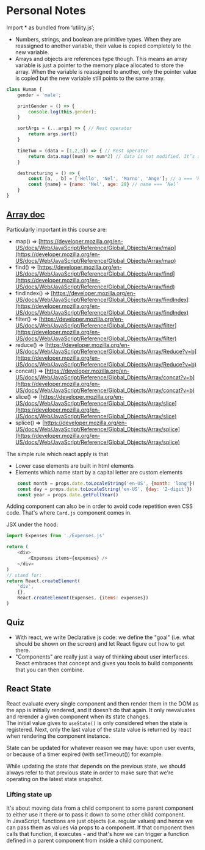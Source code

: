 # Personal Notes

Import * as bundled from ‘utility.js’;

- Numbers, strings, and boolean are primitive types. When they are reassigned to another variable, their value is copied completely to the new variable.
- Arrays and objects are references type though. This means an array variable is just a pointer to the memory place allocated to store the array. When the variable is reassigned to another, only the pointer value is copied but the new variable still points to the same array.

````javascript
class Human {
    gender = 'male';

	printGender = () => {
		console.log(this.gender);
	}

	sortArgs = (...args) => { // Rest operator
		return args.sort()
	}

	timeTwo = (data = [1,2,3]) => { // Rest operator
		return data.map((num) => num*2) // data is not modified. It’s a new array that’s is returned
	}

	destructuring = () => {
		const [a, , b] = ['Hello', 'Nel', 'Marno', 'Ange']; // a === ‘Hello’ and b === ’Marno’
		const {name} = {name: 'Nel', age: 28} // name === ’Nel’
	}
}
````

## [Array doc](https://developer.mozilla.org/en-US/docs/Web/JavaScript/Reference/Global_Objects/Array)
Particularly important in this course are:
* map() => [https://developer.mozilla.org/en-US/docs/Web/JavaScript/Reference/Global_Objects/Array/map](https://developer.mozilla.org/en-US/docs/Web/JavaScript/Reference/Global_Objects/Array/map)
* find() => [https://developer.mozilla.org/en-US/docs/Web/JavaScript/Reference/Global_Objects/Array/find](https://developer.mozilla.org/en-US/docs/Web/JavaScript/Reference/Global_Objects/Array/find)
* findIndex() => [https://developer.mozilla.org/en-US/docs/Web/JavaScript/Reference/Global_Objects/Array/findIndex](https://developer.mozilla.org/en-US/docs/Web/JavaScript/Reference/Global_Objects/Array/findIndex)
* filter() => [https://developer.mozilla.org/en-US/docs/Web/JavaScript/Reference/Global_Objects/Array/filter](https://developer.mozilla.org/en-US/docs/Web/JavaScript/Reference/Global_Objects/Array/filter)
* reduce() => [https://developer.mozilla.org/en-US/docs/Web/JavaScript/Reference/Global_Objects/Array/Reduce?v=b](https://developer.mozilla.org/en-US/docs/Web/JavaScript/Reference/Global_Objects/Array/Reduce?v=b)
* concat() => [https://developer.mozilla.org/en-US/docs/Web/JavaScript/Reference/Global_Objects/Array/concat?v=b](https://developer.mozilla.org/en-US/docs/Web/JavaScript/Reference/Global_Objects/Array/concat?v=b)
* slice() => [https://developer.mozilla.org/en-US/docs/Web/JavaScript/Reference/Global_Objects/Array/slice](https://developer.mozilla.org/en-US/docs/Web/JavaScript/Reference/Global_Objects/Array/slice)
* splice() => [https://developer.mozilla.org/en-US/docs/Web/JavaScript/Reference/Global_Objects/Array/splice](https://developer.mozilla.org/en-US/docs/Web/JavaScript/Reference/Global_Objects/Array/splice)


The simple rule which react apply is that
- Lower case elements are built in html elements
- Elements which name start by a capital letter are custom elements

````javascript
    const month = props.date.toLocaleString('en-US', {month: 'long'})
    const day = props.date.toLocaleString('en-US', {day: '2-digit'})
    const year = props.date.getFullYear()
````

Adding component can also be in order to avoid code repetition even CSS code. 
That's where ``Card.js`` component comes in.

JSX under the hood:
````javascript
import Expenses from './Expenses.js'

return (
    <div>
        <Expenses items={expenses} />
    </div>
)
// stand for:
return React.createElement(
    'div',
    {},
    React.createElement(Expenses, {items: expenses})
)
````

## Quiz
- With react, we write Declarative js code: we define the "goal" (i.e. what should be shown on the screen) and let React figure out how to get there.
- "Components" are really just a way of thinking about user interfaces. React embraces that concept and gives you tools to build components that you can then combine.

## React State
React evaluate every single component and then render them in the DOM as the app is initially rendered, and it doesn't do that again.
It only reevaluates and rerender a given component when its state changes.\
The initial value gives to ``useState()`` is only considered when the state is registered. 
Next, only the last value of the state value is returned by react when rendering the component instance.

State can be updated for whatever reason we may have: upon user events, or because of a timer expired (with setTimeout()) for example.

While updating the state that depends on the previous state, we should always refer to that previous state in order to make sure
that we're operating on the latest state snapshot.

### Lifting state up
It's about moving data from a child component to some parent component to either use it there or to pass it down to some other child component.\
In JavaScript, functions are just objects (i.e. regular values) and hence we can pass them as values via props to a component. 
If that component then calls that function, it executes - and that's how we can trigger a function defined in a parent component from inside a child component.
